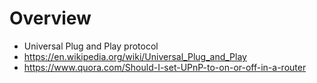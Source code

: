 # Overview

- Universal Plug and Play protocol
- https://en.wikipedia.org/wiki/Universal_Plug_and_Play
- https://www.quora.com/Should-I-set-UPnP-to-on-or-off-in-a-router
